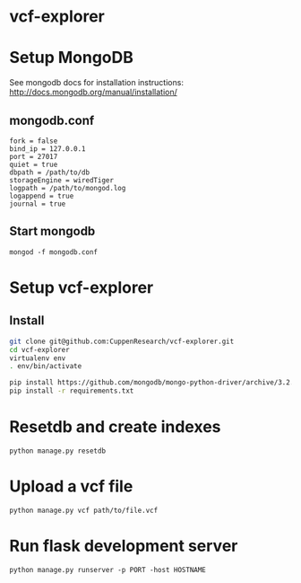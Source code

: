 # vcf-explorer

# Setup MongoDB
See mongodb docs for installation instructions: http://docs.mongodb.org/manual/installation/

## mongodb.conf
```
fork = false
bind_ip = 127.0.0.1
port = 27017
quiet = true
dbpath = /path/to/db
storageEngine = wiredTiger
logpath = /path/to/mongod.log
logappend = true
journal = true
```
## Start mongodb
```
mongod -f mongodb.conf
```

# Setup vcf-explorer
## Install
```bash
git clone git@github.com:CuppenResearch/vcf-explorer.git
cd vcf-explorer
virtualenv env
. env/bin/activate

pip install https://github.com/mongodb/mongo-python-driver/archive/3.2.tar.gz
pip install -r requirements.txt
```

# Resetdb and create indexes
```
python manage.py resetdb
```

# Upload a vcf file
```
python manage.py vcf path/to/file.vcf
```

# Run flask development server
```
python manage.py runserver -p PORT -host HOSTNAME
```


